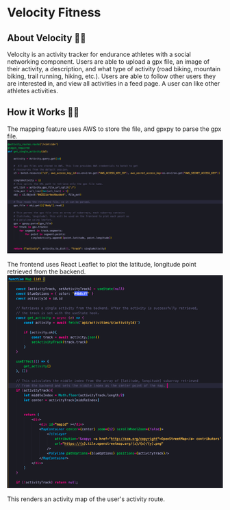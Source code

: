 # Velocity Fitness

##  About Velocity 🚴‍♀️

Velocity is an activity tracker for endurance athletes with a social networking component. Users are able to upload a gpx file, an image of their activity, a description, and what type of activity (road biking, mountain biking, trail running, hiking, etc.). Users are able to follow other users they are interested in, and view all activities in a feed page. A user can like other athletes activities. 


## How it Works 👩‍💻

The mapping feature uses AWS to store the file, and gpxpy to parse the gpx file. 
![Code snippet](gpx-code-snippet.png)

The frontend uses React Leaflet to plot the latitude, longitude point retrieved from the backend. 
![Frontend Code Snippet](gpx-frontend-code-snippet.png)

This renders an activity map of the user's activity route. 

